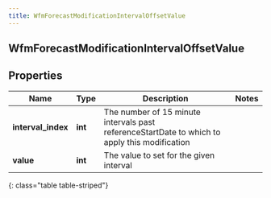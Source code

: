 ```yaml
---
title: WfmForecastModificationIntervalOffsetValue
---
```

## WfmForecastModificationIntervalOffsetValue

## Properties

|Name | Type | Description | Notes|
|------------ | ------------- | ------------- | -------------|
| **interval_index** | **int** | The number of 15 minute intervals past referenceStartDate to which to apply this modification | |
| **value** | **int** | The value to set for the given interval | |
{: class="table table-striped"}


